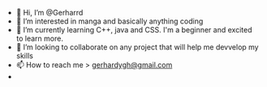 - 👋 Hi, I’m @Gerharrd
- 👀 I’m interested in manga and basically anything coding
- 🌱 I’m currently learning C++, java and CSS. I'm a beginner and excited to learn more.
- 💞️ I’m looking to collaborate on any project that will help me devvelop my skills
- 📫 How to reach me > gerhardygh@gmail.com
- 

<!---
Gerharrd/Gerharrd is a ✨ special ✨ repository because its `README.md` (this file) appears on your GitHub profile.
You can click the Preview link to take a look at your changes.
--->
